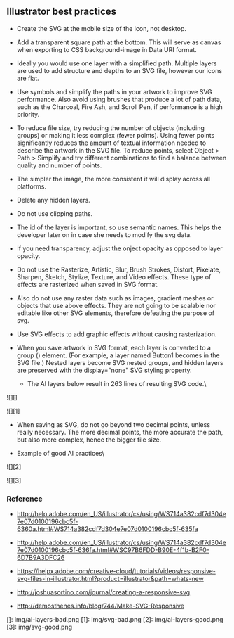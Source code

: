 ## Illustrator best practices

-   Create the SVG at the mobile size of the icon, not desktop.

-   Add a transparent square path at the bottom. This will serve as
    canvas when exporting to CSS background-image in Data URI format.

-   Ideally you would use one layer with a simplified path. Multiple
    layers are used to add structure and depths to an SVG file, however
    our icons are flat.

-   Use symbols and simplify the paths in your artwork to improve SVG
    performance. Also avoid using brushes that produce a lot of path
    data, such as the Charcoal, Fire Ash, and Scroll Pen, if performance
    is a high priority.

-   To reduce file size, try reducing the number of objects (including
    groups) or making it less complex (fewer points). Using fewer points
    significantly reduces the amount of textual information needed to
    describe the artwork in the SVG file. To reduce points, select
    Object \> Path \> Simplify and try different combinations to find a
    balance between quality and number of points.

-   The simpler the image, the more consistent it will display across
    all platforms.

-   Delete any hidden layers.

-   Do not use clipping paths.

-   The id of the layer is important, so use semantic names. This helps
    the developer later on in case she needs to modify the svg data.

-   If you need transparency, adjust the onject opacity as opposed to
    layer opacity.

-   Do not use the Rasterize, Artistic, Blur, Brush Strokes, Distort,
    Pixelate, Sharpen, Sketch, Stylize, Texture, and Video effects.
    These type of effects are rasterized when saved in SVG format.

-   Also do not use any raster data such as images, gradient meshes or
    objects that use above effects. They are not going to be scalable
    nor editable like other SVG elements, therefore defeating the
    purpose of svg.

-   Use SVG effects to add graphic effects without causing
    rasterization.

-   When you save artwork in SVG format, each layer is converted to a
    group () element. (For example, a layer named Button1 becomes in the
    SVG file.) Nested layers become SVG nested groups, and hidden layers
    are preserved with the display="none" SVG styling property.

    -   The AI layers below result in 263 lines of resulting SVG code.\

![][]

![][1]

-   When saving as SVG, do not go beyond two decimal points, unless
    really necessary. The more decimal points, the more accurate the
    path, but also more complex, hence the bigger file size.

-   Example of good AI practices\

![][2]

![][3]

### Reference

-   <http://help.adobe.com/en_US/illustrator/cs/using/WS714a382cdf7d304e7e07d0100196cbc5f-6360a.html#WS714a382cdf7d304e7e07d0100196cbc5f-635fa>

-   <http://help.adobe.com/en_US/illustrator/cs/using/WS714a382cdf7d304e7e07d0100196cbc5f-636fa.html#WSC97B6FDD-B90E-4f1b-B2F0-6D7B9A3DFC26>

-   <https://helpx.adobe.com/creative-cloud/tutorials/videos/responsive-svg-files-in-illustrator.html?product=illustrator&path=whats-new>

-   <http://joshuasortino.com/journal/creating-a-responsive-svg>

-   <http://demosthenes.info/blog/744/Make-SVG-Responsive>

  []: img/ai-layers-bad.png
  [1]: img/svg-bad.png
  [2]: img/ai-layers-good.png
  [3]: img/svg-good.png
